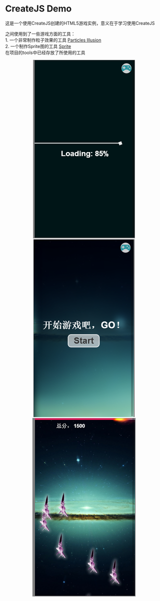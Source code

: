 <h1>CreateJS Demo</h1>
<p>
	这是一个使用CreateJS创建的HTML5游戏实例，意义在于学习使用CreateJS
</p>
<p>
	之间使用到了一些游戏方面的工具：<br>
	1. 一个非常制作粒子效果的工具 <a href="http://www.wondertouch.com/index_2.asp" target="_blank">Particles Illusion</a><br>
	2. 一个制作Sprite图的工具 <a href="https://github.com/wuqiang1985/sprite" target="_blank">Sprite</a><br>
	在项目的tools中已经存放了所使用的工具<br>
</p>
<p style="text-align:center;">
	<img src="images/2014-07-23_191426.png" height="571" width="326">
	<img src="images/2014-07-23_191334.png" height="569" width="324">
	<img src="images/2014-07-23_191402.png" height="571" width="330">
</p>